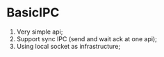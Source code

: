 # BasicIPC
1. Very simple api;
2. Support sync IPC (send and wait ack at one api);
3. Using local socket as infrastructure;
